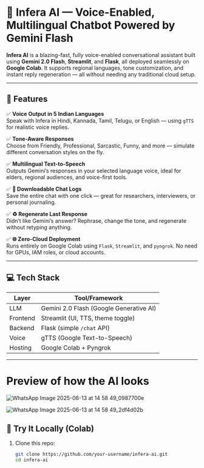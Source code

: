 # 🤖 Infera AI — Voice-Enabled, Multilingual Chatbot Powered by Gemini Flash

**Infera AI** is a blazing-fast, fully voice-enabled conversational assistant built using **Gemini 2.0 Flash**, **Streamlit**, and **Flask**, all deployed seamlessly on **Google Colab**. It supports regional languages, tone customization, and instant reply regeneration — all without needing any traditional cloud setup.

---

## 🎯 Features

✅ **Voice Output in 5 Indian Languages**  
Speak with Infera in Hindi, Kannada, Tamil, Telugu, or English — using `gTTS` for realistic voice replies.

✅ **Tone-Aware Responses**  
Choose from Friendly, Professional, Sarcastic, Funny, and more — simulate different conversation styles on the fly.

✅ **Multilingual Text-to-Speech**  
Outputs Gemini’s responses in your selected language voice, ideal for elders, regional audiences, and voice-first tools.

✅ **📄 Downloadable Chat Logs**  
Save the entire chat with one click — great for researchers, interviewers, or personal journaling.

✅ **♻️ Regenerate Last Response**  
Didn’t like Gemini’s answer? Rephrase, change the tone, and regenerate without retyping anything.

✅ **🌐 Zero-Cloud Deployment**  
Runs entirely on Google Colab using `Flask`, `Streamlit`, and `pyngrok`. No need for GPUs, IAM roles, or cloud accounts.

---

## 💻 Tech Stack

| Layer        | Tool/Framework       |
|-------------|----------------------|
| LLM         | Gemini 2.0 Flash (Google Generative AI) |
| Frontend    | Streamlit (UI, TTS, theme toggle) |
| Backend     | Flask (simple `/chat` API) |
| Voice       | gTTS (Google Text-to-Speech) |
| Hosting     | Google Colab + Pyngrok |

---

# Preview of how the AI looks
![WhatsApp Image 2025-06-13 at 14 58 49_0987700e](https://github.com/user-attachments/assets/8cb03662-0969-495d-8b7b-8a976c3ce7b4)

![WhatsApp Image 2025-06-13 at 14 58 49_2df4d02b](https://github.com/user-attachments/assets/43010f38-8e1e-4902-ae3b-4456325c985c)


## 🧪 Try It Locally (Colab)

1. Clone this repo:
   ```bash
   git clone https://github.com/your-username/infera-ai.git
   cd infera-ai
